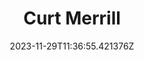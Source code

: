 ---
title: "Curt Merrill"
category: "IndieWeb & Personal Blogs"
site_url: https://curtmerrill.com/
feed_url: https://curtmerrill.com/blog/feed/
date: 2023-11-29T11:36:55.421376Z
domain: curtmerrill.com

---